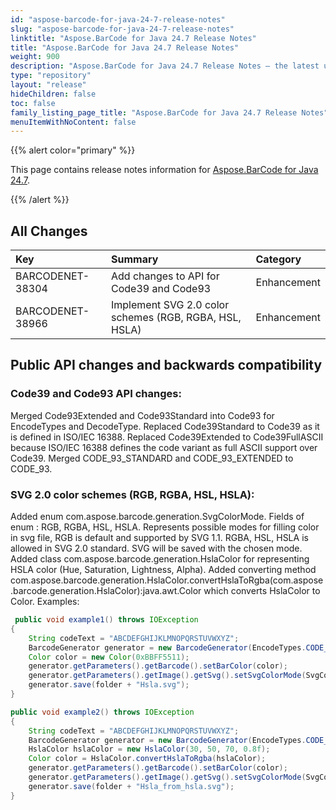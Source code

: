 ```yaml
---
id: "aspose-barcode-for-java-24-7-release-notes"
slug: "aspose-barcode-for-java-24-7-release-notes"
linktitle: "Aspose.BarCode for Java 24.7 Release Notes"
title: "Aspose.BarCode for Java 24.7 Release Notes"
weight: 900
description: "Aspose.BarCode for Java 24.7 Release Notes – the latest updates and fixes."
type: "repository"
layout: "release"
hideChildren: false
toc: false
family_listing_page_title: "Aspose.BarCode for Java 24.7 Release Notes"
menuItemWithNoContent: false
---
```


{{% alert color="primary" %}}

This page contains release notes information for [Aspose.BarCode for Java 24.7](https://releases.aspose.com/barcode/java/24-7/).

{{% /alert %}}
## **All Changes**

| **Key**          | **Summary**                                                                       | **Category** |
|:-----------------|:----------------------------------------------------------------------------------|:-------------|
|BARCODENET-38304|Add changes to API for Code39 and Code93|Enhancement|
|BARCODENET-38966|Implement SVG 2.0 color schemes (RGB, RGBA, HSL, HSLA)|Enhancement|

## Public API changes and backwards compatibility

### Code39 and Code93 API changes:
Merged Code93Extended and Code93Standard into Code93 for EncodeTypes and DecodeType.
Replaced Code39Standard to Code39 as it is defined in ISO/IEC 16388.
Replaced Code39Extended to Code39FullASCII because ISO/IEC 16388 defines the code variant as full ASCII support over Code39.
Merged CODE_93_STANDARD and CODE_93_EXTENDED to CODE_93.

### SVG 2.0 color schemes (RGB, RGBA, HSL, HSLA):
Added enum com.aspose.barcode.generation.SvgColorMode. 
Fields of enum : RGB, RGBA, HSL, HSLA.
Represents possible modes for filling color in svg file, RGB is default and supported by SVG 1.1. 
RGBA, HSL, HSLA is allowed in SVG 2.0 standard. 
SVG will be saved with the chosen mode.
Added class com.aspose.barcode.generation.HslaColor for representing HSLA color (Hue, Saturation, Lightness, Alpha).
Added converting method com.aspose.barcode.generation.HslaColor.convertHslaToRgba(com.aspose.barcode.generation.HslaColor):java.awt.Color
which converts HslaColor to Color.
Examples:
```java
 public void example1() throws IOException
{
    String codeText = "ABCDEFGHIJKLMNOPQRSTUVWXYZ";
    BarcodeGenerator generator = new BarcodeGenerator(EncodeTypes.CODE_128, codeText);
    Color color = new Color(0xBBFF5511);
    generator.getParameters().getBarcode().setBarColor(color);
    generator.getParameters().getImage().getSvg().setSvgColorMode(SvgColorMode.HSLA);
    generator.save(folder + "Hsla.svg");
}
```
```java
public void example2() throws IOException
{
    String codeText = "ABCDEFGHIJKLMNOPQRSTUVWXYZ";
    BarcodeGenerator generator = new BarcodeGenerator(EncodeTypes.CODE_128, codeText);
    HslaColor hslaColor = new HslaColor(30, 50, 70, 0.8f);
    Color color = HslaColor.convertHslaToRgba(hslaColor);
    generator.getParameters().getBarcode().setBarColor(color);
    generator.getParameters().getImage().getSvg().setSvgColorMode(SvgColorMode.HSLA);
    generator.save(folder + "Hsla_from_hsla.svg");
}
```
